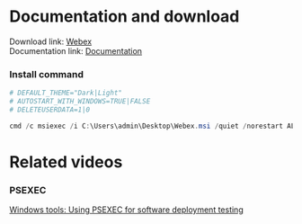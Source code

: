 # Documentation and download
Download link: [Webex](https://www.webex.com/downloads.html) <br />
Documentation link: [Documentation](https://help.webex.com/en-us/article/nw5p67g/Webex-App-%7C-Installation-and-automatic-upgrade#Cisco_Reference.dita_de4f9295-316d-4e1c-8f47-329ddfdb984d)

### Install command
```powershell
# DEFAULT_THEME="Dark|Light"
# AUTOSTART_WITH_WINDOWS=TRUE|FALSE
# DELETEUSERDATA=1|0

cmd /c msiexec /i C:\Users\admin\Desktop\Webex.msi /quiet /norestart ALLUSERS=1 ACCEPT_EULA=TRUE
```

# Related videos <br />
###  PSEXEC
[Windows tools: Using PSEXEC for software deployment testing](https://youtu.be/9ywdTna_TLc) <br />
